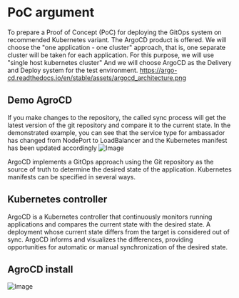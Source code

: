 # PoC argument
To prepare a Proof of Concept (PoC) for deploying the GitOps system on recommended Kubernetes variant. The ArgoCD product is offered.
We will choose the "one application - one cluster" approach, that is, one separate cluster will be taken for each application. For this purpose, we will use "single host kubernetes cluster" And we will choose ArgoCD as the Delivery and Deploy system for the test environment.
https://argo-cd.readthedocs.io/en/stable/assets/argocd_architecture.png

## Demo AgroCD 
If you make changes to the repository, the called sync process will get the latest version of the git repository and compare it to the current state. In the demonstrated example, you can see that the service type for ambassador has changed from NodePort to LoadBalancer and the Kubernetes manifest has been updated accordingly
![Image](./DemoArgoMVP.gif.gif)

ArgoCD implements a GitOps approach using the Git repository as the source of truth to determine the desired state of the application. Kubernetes manifests can be specified in several ways.
## Kubernetes controller
ArgoCD is a Kubernetes controller that continuously monitors running applications and compares the current state with the desired state. A deployment whose current state differs from the target is considered out of sync. ArgoCD informs and visualizes the differences, providing opportunities for automatic or manual synchronization of the desired state.
## AgroCD install
![Image](./DemoAgroCD_CLI)